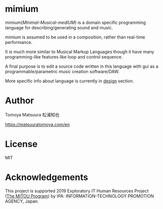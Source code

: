 # mimium

mimium(*MInimal-Musical-medIUM*) is a domain specific programming language for describing/generating sound and music.

mimium is assumed to be used in a composition, rather than real-time performance.

It is much more similar to Musical Markup Languages though it have many programming-like features like loop and control sequence.

A final purpose is to edit a source code written in this language with gui as a programmable/parametric music creation software/DAW.

More specific info about language is currently in [design](design/design-proposal.md) section.

# Author

Tomoya Matsuura 松浦知也

<https://matsuuratomoya.com/en>

# License

MIT

# Acknowledgements

This project is supported 2019 Exploratory IT Human Resources Project ([The MITOU Program](https://www.ipa.go.jp/jinzai/mitou/portal_index.html)) by IPA: INFORMATION-TECHNOLOGY PROMOTION AGENCY, Japan.